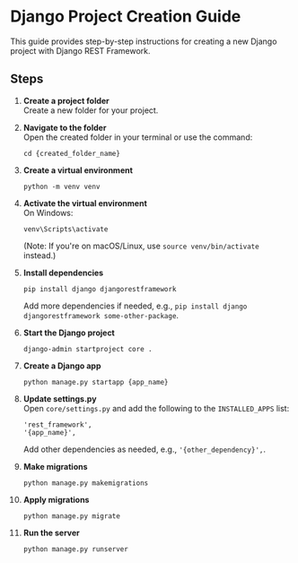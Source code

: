 # Django Project Creation Guide

This guide provides step-by-step instructions for creating a new Django project with Django REST Framework.

## Steps

1. **Create a project folder**  
   Create a new folder for your project.

2. **Navigate to the folder**  
   Open the created folder in your terminal or use the command:  
   ```
   cd {created_folder_name}
   ```

3. **Create a virtual environment**  
   ```
   python -m venv venv
   ```

4. **Activate the virtual environment**  
   On Windows:  
   ```
   venv\Scripts\activate
   ```  
   (Note: If you're on macOS/Linux, use `source venv/bin/activate` instead.)

5. **Install dependencies**  
   ```
   pip install django djangorestframework
   ```  
   Add more dependencies if needed, e.g., `pip install django djangorestframework some-other-package`.

6. **Start the Django project**  
   ```
   django-admin startproject core .
   ```

7. **Create a Django app**  
   ```
   python manage.py startapp {app_name}
   ```

8. **Update settings.py**  
   Open `core/settings.py` and add the following to the `INSTALLED_APPS` list:  
   ```
   'rest_framework',
   '{app_name}',
   ```  
   Add other dependencies as needed, e.g., `'{other_dependency}',`.

9. **Make migrations**  
   ```
   python manage.py makemigrations
   ```

10. **Apply migrations**  
    ```
    python manage.py migrate
    ```

11. **Run the server**  
    ```
    python manage.py runserver
    ```